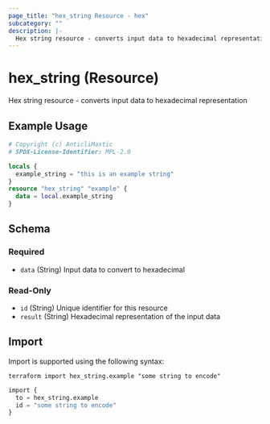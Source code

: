 ```yaml
---
page_title: "hex_string Resource - hex"
subcategory: ""
description: |-
  Hex string resource - converts input data to hexadecimal representation
---
```


# hex_string (Resource)

Hex string resource - converts input data to hexadecimal representation

## Example Usage

```terraform
# Copyright (c) AnticliMaxtic
# SPDX-License-Identifier: MPL-2.0

locals {
  example_string = "this is an example string"
}
resource "hex_string" "example" {
  data = local.example_string
}
```

<!-- schema generated by tfplugindocs -->
## Schema

### Required

- `data` (String) Input data to convert to hexadecimal

### Read-Only

- `id` (String) Unique identifier for this resource
- `result` (String) Hexadecimal representation of the input data

## Import

Import is supported using the following syntax:

```shell
terraform import hex_string.example "some string to encode"
```

```terraform
import {
  to = hex_string.example
  id = "some string to encode"
}
```